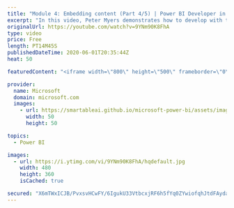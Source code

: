 ```yaml
---
title: "Module 4: Embedding content (Part 4/5) | Power BI Developer in a Day"
excerpt: "In this video, Peter Myers demonstrates how to develop with the Power BI REST API and embedding Power BI reports. This is video 12 of 20.    The Power BI Developer in a Day online course empowers you as an app developer with the technical knowledge required to embed Power BI content. We recommend you"
originalUrl: https://youtube.com/watch?v=9YNm90K8FhA
type: video
price: Free
length: PT14M45S
publishedDateTime: 2020-06-01T20:35:44Z
heat: 50

featuredContent: "<iframe width=\"800\" height=\"500\" frameborder=\"0\" src=\"https://www.youtube.com/embed/9YNm90K8FhA\" allow=\"accelerometer; autoplay; encrypted-media; gyroscope; picture-in-picture\" allowfullscreen></iframe>"

provider:
  name: Microsoft
  domain: microsoft.com
  images:
    - url: https://smartableai.github.io/microsoft-power-bi/assets/images/organizations/microsoft.com-50x50.jpg
      width: 50
      height: 50

topics:
  - Power BI

images:
  - url: https://i.ytimg.com/vi/9YNm90K8FhA/hqdefault.jpg
    width: 480
    height: 360
    isCached: true

secured: "X6mTWxICJB/PvxsvHCwFY/6IgukU33VtbcxjRF6h5fYq0ZYwiofqhJtdFAydafyGmAEfj4e6PskEcJLA2TYRz1xQIQEdOiTSu85oMMJLNlOdSQFi4Nbdf7HN2TblwfhzMyP6l07DgaalpHE2fBH5Brr1j9IetzskpRGpH0Ul+4hqQTDyI+UQfOqpImj8DuWeBmVGCtsuFqtUW1+4NDKi86OlrZY/v6jwee7ATmjURQkm65sFQ3Dxu46Wh5jbNwaa/bzxR/21zWWdtIpRkxbBRJfdYkBHWuAkofQWHQeMPJScVfjy2Tx1WDfDnOt+GBkGROGIIrqVolO2spobWlsaPl70D2sViiMFb6aItd1re+6ZtTgdun+FWRZ05CwAVyxC2xgzRHiqfj66CefV9sOATlz2/LT86XY34t+ycjdgbT0=;nrq5q3EVesuppTdt1tDgCA=="
---
```



